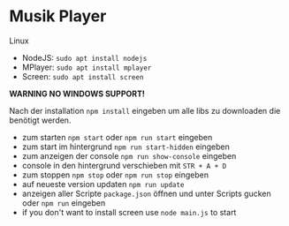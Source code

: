 # Musik Player

Linux
- NodeJS: `sudo apt install nodejs`
- MPlayer: `sudo apt install mplayer`
- Screen: `sudo apt install screen`

**WARNING NO WINDOWS SUPPORT!**

Nach der installation `npm install` eingeben um alle libs zu downloaden die benötigt werden.

- zum starten `npm start` oder `npm run start` eingeben
- zum start im hintergrund `npm run start-hidden` eingeben
- zum anzeigen der console `npm run show-console` eingeben
- console in den hintergrund verschieben mit `STR + A + D`
- zum stoppen `npm stop` oder `npm run stop` eingeben
- auf neueste version updaten `npm run update`
- anzeigen aller Scripte `package.json` öffnen und unter Scripts gucken oder `npm run` eingeben
- if you don't want to install screen use `node main.js` to start
